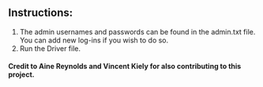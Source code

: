 <h2>Instructions:</h2>
<ol>
<li>The admin usernames and passwords can be found in the admin.txt file. You can add new log-ins if you wish to do so.</li>
<li>Run the Driver file.</li>
</ol>

<h4>Credit to Aine Reynolds and Vincent Kiely for also contributing to this project.</h4>
